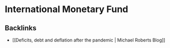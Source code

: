 # International Monetary Fund



## Backlinks

-   [[Deficits, debt and deflation after the pandemic | Michael Roberts Blog]]
